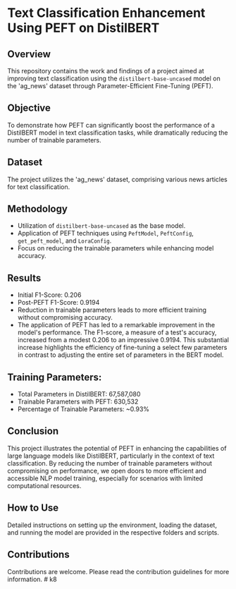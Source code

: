# Text Classification Enhancement Using PEFT on DistilBERT

## Overview
This repository contains the work and findings of a project aimed at improving text classification using the `distilbert-base-uncased` model on the 'ag_news' dataset through Parameter-Efficient Fine-Tuning (PEFT).

## Objective
To demonstrate how PEFT can significantly boost the performance of a DistilBERT model in text classification tasks, while dramatically reducing the number of trainable parameters.

## Dataset
The project utilizes the 'ag_news' dataset, comprising various news articles for text classification.


## Methodology
- Utilization of `distilbert-base-uncased` as the base model.
- Application of PEFT techniques using `PeftModel`, `PeftConfig`, `get_peft_model`, and `LoraConfig`.
- Focus on reducing the trainable parameters while enhancing model accuracy.

## Results
- Initial F1-Score: 0.206
- Post-PEFT F1-Score: 0.9194
- Reduction in trainable parameters leads to more efficient training without compromising accuracy.
- The application of PEFT has led to a remarkable improvement in the model's performance. The F1-score, a measure of a test's accuracy, increased from a modest 0.206 to an impressive 0.9194. This substantial increase highlights the efficiency of fine-tuning a select few parameters in contrast to adjusting the entire set of parameters in the BERT model.

## Training Parameters:
- Total Parameters in DistilBERT: 67,587,080
- Trainable Parameters with PEFT: 630,532
- Percentage of Trainable Parameters: ~0.93%

## Conclusion
This project illustrates the potential of PEFT in enhancing the capabilities of large language models like DistilBERT, particularly in the context of text classification. By reducing the number of trainable parameters without compromising on performance, we open doors to more efficient and accessible NLP model training, especially for scenarios with limited computational resources.

## How to Use
Detailed instructions on setting up the environment, loading the dataset, and running the model are provided in the respective folders and scripts.

## Contributions
Contributions are welcome. Please read the contribution guidelines for more information.
#   k 8  
 